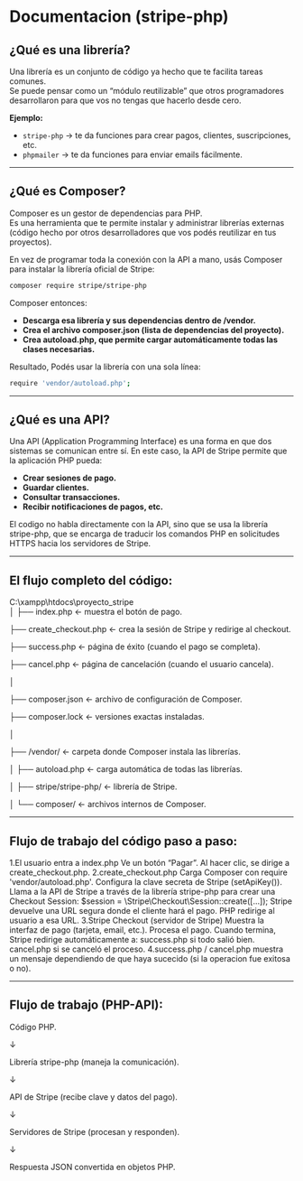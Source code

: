 # Documentacion (stripe-php)

## ¿Qué es una librería?
Una librería es un conjunto de código ya hecho que te facilita tareas comunes.  
Se puede pensar como un “módulo reutilizable” que otros programadores desarrollaron para que vos no tengas que hacerlo desde cero.

**Ejemplo:**
- `stripe-php` → te da funciones para crear pagos, clientes, suscripciones, etc.  
- `phpmailer` → te da funciones para enviar emails fácilmente.

---

## ¿Qué es Composer?
Composer es un gestor de dependencias para PHP.  
Es una herramienta que te permite instalar y administrar librerías externas (código hecho por otros desarrolladores que vos podés reutilizar en tus proyectos).

En vez de programar toda la conexión con la API a mano, usás Composer para instalar la librería oficial de Stripe:

```bash
composer require stripe/stripe-php
```

Composer entonces:

- **Descarga esa librería y sus dependencias dentro de /vendor.**
- **Crea el archivo composer.json (lista de dependencias del proyecto).**
- **Crea autoload.php, que permite cargar automáticamente todas las clases necesarias.**

Resultado, Podés usar la librería con una sola línea:

```bash
require 'vendor/autoload.php';
```

---

## ¿Qué es una API?
Una API (Application Programming Interface) es una forma en que dos sistemas se comunican entre sí.
En este caso, la API de Stripe permite que la aplicación PHP pueda:

- **Crear sesiones de pago.**
- **Guardar clientes.**
- **Consultar transacciones.**
- **Recibir notificaciones de pagos, etc.**

El codigo no habla directamente con la API, sino que se usa la librería stripe-php, que se encarga de traducir los comandos PHP en solicitudes HTTPS hacia los servidores de Stripe.

---

## El flujo completo del código:
C:\xampp\htdocs\proyecto_stripe\
│
├── index.php               ← muestra el botón de pago.

├── create_checkout.php     ← crea la sesión de Stripe y redirige al checkout.

├── success.php             ← página de éxito (cuando el pago se completa).

├── cancel.php              ← página de cancelación (cuando el usuario cancela).

│

├── composer.json           ← archivo de configuración de Composer.

├── composer.lock           ← versiones exactas instaladas.

│

├── /vendor/                ← carpeta donde Composer instala las librerías.

│   ├── autoload.php        ← carga automática de todas las librerías.

│   ├── stripe/stripe-php/  ← librería de Stripe.

│   └── composer/           ← archivos internos de Composer.


---

## Flujo de trabajo del código paso a paso:
1.El usuario entra a index.php
    Ve un botón “Pagar”.
    Al hacer clic, se dirige a create_checkout.php.
2.create_checkout.php
    Carga Composer con require 'vendor/autoload.php'.
    Configura la clave secreta de Stripe (setApiKey()).
    Llama a la API de Stripe a través de la librería stripe-php para crear una Checkout Session:
        $session = \Stripe\Checkout\Session::create([...]);
    Stripe devuelve una URL segura donde el cliente hará el pago.
    PHP redirige al usuario a esa URL.
3.Stripe Checkout (servidor de Stripe)
    Muestra la interfaz de pago (tarjeta, email, etc.).
    Procesa el pago.
    Cuando termina, Stripe redirige automáticamente a:
        success.php si todo salió bien.
        cancel.php si se canceló el proceso.
4.success.php / cancel.php
    muestra un mensaje dependiendo de que haya sucecido (si la operacion fue exitosa o no).

---

## Flujo de trabajo (PHP-API):
Código PHP.

   ↓

Librería stripe-php (maneja la comunicación).

   ↓

API de Stripe (recibe clave y datos del pago).

   ↓

Servidores de Stripe (procesan y responden).

   ↓

Respuesta JSON convertida en objetos PHP.
